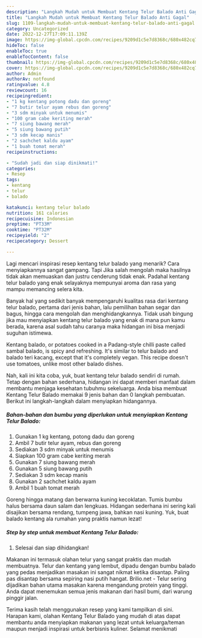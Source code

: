 ```yaml
---
description: "Langkah Mudah untuk Membuat Kentang Telur Balado Anti Gagal"
title: "Langkah Mudah untuk Membuat Kentang Telur Balado Anti Gagal"
slug: 1109-langkah-mudah-untuk-membuat-kentang-telur-balado-anti-gagal
category: Uncategorized
date: 2022-12-27T17:09:11.139Z
image: https://img-global.cpcdn.com/recipes/9209d1c5e7d8368c/680x482cq70/kentang-telur-balado-foto-resep-utama.jpg
hideToc: false
enableToc: true
enableTocContent: false
thumbnail: https://img-global.cpcdn.com/recipes/9209d1c5e7d8368c/680x482cq70/kentang-telur-balado-foto-resep-utama.jpg
cover: https://img-global.cpcdn.com/recipes/9209d1c5e7d8368c/680x482cq70/kentang-telur-balado-foto-resep-utama.jpg
author: Admin
authorAv: notfound
ratingvalue: 4.8
reviewcount: 16
recipeingredient:
- "1 kg kentang potong dadu dan goreng"
- "7 butir telur ayam rebus dan goreng"
- "3 sdm minyak untuk menumis"
- "100 gram cabe keriting merah"
- "7 siung bawang merah"
- "5 siung bawang putih"
- "3 sdm kecap manis"
- "2 sachchet kaldu ayam"
- "1 buah tomat merah"
recipeinstructions:

- "Sudah jadi dan siap dinikmati!"
categories:
- Resep
tags:
- kentang
- telur
- balado

katakunci: kentang telur balado 
nutrition: 161 calories
recipecuisine: Indonesian
preptime: "PT33M"
cooktime: "PT32M"
recipeyield: "2"
recipecategory: Dessert

---
```



Lagi mencari inspirasi resep kentang telur balado yang menarik? Cara menyiapkannya sangat gampang. Tapi Jika salah mengolah maka hasilnya tidak akan memuaskan dan justru cenderung tidak enak. Padahal kentang telur balado yang enak selayaknya mempunyai aroma dan rasa yang mampu memancing selera kita.


Banyak hal yang sedikit banyak mempengaruhi kualitas rasa dari kentang telur balado, pertama dari jenis bahan, lalu pemilihan bahan segar dan bagus, hingga cara mengolah dan menghidangkannya. Tidak usah bingung jika mau menyiapkan kentang telur balado yang enak di mana pun kamu berada, karena asal sudah tahu caranya maka hidangan ini bisa menjadi suguhan istimewa.

Kentang balado, or potatoes cooked in a Padang-style chilli paste called sambal balado, is spicy and refreshing. It&#39;s similar to telur balado and balado teri kacang, except that it&#39;s completely vegan. This recipe doesn&#39;t use tomatoes, unlike most other balado dishes.


Nah, kali ini kita coba, yuk, buat kentang telur balado sendiri di rumah. Tetap dengan bahan sederhana, hidangan ini dapat memberi manfaat dalam membantu menjaga kesehatan tubuhmu sekeluarga. Anda bisa membuat Kentang Telur Balado memakai 9 jenis bahan dan 0 langkah pembuatan. Berikut ini langkah-langkah dalam menyiapkan hidangannya.

<!--inarticleads1-->

##### Bahan-bahan dan bumbu yang diperlukan untuk menyiapkan Kentang Telur Balado:

1. Gunakan 1 kg kentang, potong dadu dan goreng
1. Ambil 7 butir telur ayam, rebus dan goreng
1. Sediakan 3 sdm minyak untuk menumis
1. Siapkan 100 gram cabe keriting merah
1. Gunakan 7 siung bawang merah
1. Gunakan 5 siung bawang putih
1. Sediakan 3 sdm kecap manis
1. Gunakan 2 sachchet kaldu ayam
1. Ambil 1 buah tomat merah


Goreng hingga matang dan berwarna kuning kecoklatan. Tumis bumbu halus bersama daun salam dan lengkuas. Hidangan sederhana ini sering kali disajikan bersama rendang, tumpeng jawa, bahkan nasi kuning. Yuk, buat balado kentang ala rumahan yang praktis namun lezat! 

<!--inarticleads2-->

##### Step by step untuk membuat Kentang Telur Balado:


1. Selesai dan siap dihidangkan!

Makanan ini termasuk olahan telur yang sangat praktis dan mudah membuatnya. Telur dan kentang yang lembut, dipadu dengan bumbu balado yang pedas menjadikan masakan ini sangat nikmat ketika disantap. Paling pas disantap bersama sepiring nasi putih hangat. Brilio.net - Telur sering dijadikan bahan utama masakan karena mengandung protein yang tinggi. Anda dapat menemukan semua jenis makanan dari hasil bumi, dari warung pinggir jalan. 

Terima kasih telah menggunakan resep yang kami tampilkan di sini. Harapan kami, olahan Kentang Telur Balado yang mudah di atas dapat membantu anda menyiapkan makanan yang lezat untuk keluarga/teman maupun menjadi inspirasi untuk berbisnis kuliner. Selamat menikmati
